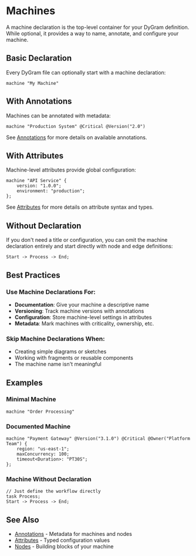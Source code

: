 # Machines

A machine declaration is the top-level container for your DyGram definition. While optional, it provides a way to name, annotate, and configure your machine.

## Basic Declaration

Every DyGram file can optionally start with a machine declaration:

```dygram examples/syntax/machine-title.dygram
machine "My Machine"
```

## With Annotations

Machines can be annotated with metadata:

```dygram examples/syntax/machine-annotation.dygram
machine "Production System" @Critical @Version("2.0")
```

See [Annotations](annotations.md) for more details on available annotations.

## With Attributes

Machine-level attributes provide global configuration:

```dygram examples/syntax/machine-attributes.dygram
machine "API Service" {
    version: "1.0.0";
    environment: "production";
};
```

See [Attributes](attributes.md) for more details on attribute syntax and types.

## Without Declaration

If you don't need a title or configuration, you can omit the machine declaration entirely and start directly with node and edge definitions:

```dygram
Start -> Process -> End;
```

## Best Practices

### Use Machine Declarations For:
- **Documentation**: Give your machine a descriptive name
- **Versioning**: Track machine versions with annotations
- **Configuration**: Store machine-level settings in attributes
- **Metadata**: Mark machines with criticality, ownership, etc.

### Skip Machine Declarations When:
- Creating simple diagrams or sketches
- Working with fragments or reusable components
- The machine name isn't meaningful

## Examples

### Minimal Machine
```dygram
machine "Order Processing"
```

### Documented Machine
```dygram
machine "Payment Gateway" @Version("3.1.0") @Critical @Owner("Platform Team") {
    region: "us-east-1";
    maxConcurrency: 100;
    timeout<Duration>: "PT30S";
};
```

### Machine Without Declaration
```dygram
// Just define the workflow directly
task Process;
Start -> Process -> End;
```

## See Also

- [Annotations](annotations.md) - Metadata for machines and nodes
- [Attributes](attributes.md) - Typed configuration values
- [Nodes](nodes.md) - Building blocks of your machine
